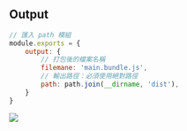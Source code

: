 ## Output
```js
// 匯入 path 模組
module.exports = {
	output: {
		// 打包後的檔案名稱
		filemane: 'main.bundle.js',
		// 輸出路徑：必須使用絕對路徑
		path: path.join(__dirname, 'dist'),
	}
}
```

![](webpack.md#^1f8c0b)